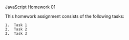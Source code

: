 JavaScript Homework 01

This homework assignment consists of the following tasks:

    1.	Task 1
    2.	Task 2
    3.	Task 3
